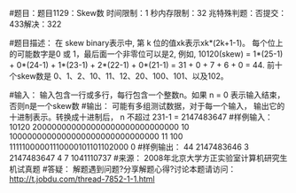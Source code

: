 #题目：题目1129：Skew数
时间限制：1 秒内存限制：32 兆特殊判题：否提交：433解决：322

#题目描述：
在 skew binary表示中, 第 k 位的值xk表示xk*(2k+1-1)。 
每个位上的可能数字是0 或 1，最后面一个非零位可以是2, 
例如, 10120(skew) = 1*(25-1) + 0*(24-1) + 1*(23-1) + 2*(22-1) + 0*(21-1) = 31 + 0 + 7 + 6 + 0 = 44. 
前十个skew数是 0、1、2、10、11、12、20、100、101、以及102。

#输入：
输入包含一行或多行，每行包含一个整数n。如果 n = 0 表示输入结束，否则n是一个skew数
#输出：
可能有多组测试数据，对于每一个输入，
输出它的十进制表示。转换成十进制后， n 不超过 231-1 = 2147483647
#样例输入：
10120
200000000000000000000000000000
10
1000000000000000000000000000000
11
100
11111000001110000101101102000
0
#样例输出：
44
2147483646
3
2147483647
4
7
1041110737
#来源：
2008年北京大学方正实验室计算机研究生机试真题
#答疑：
解题遇到问题?分享解题心得?讨论本题请访问：http://t.jobdu.com/thread-7852-1-1.html
